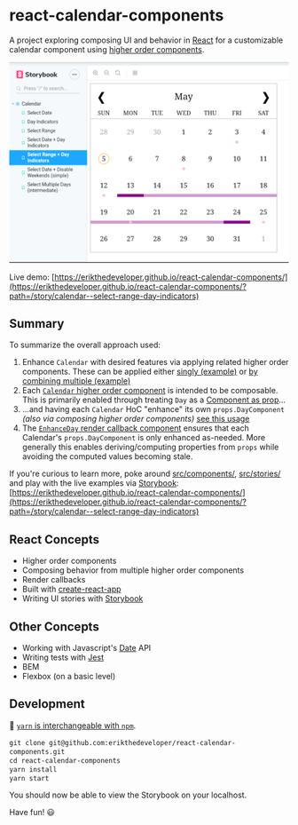 # react-calendar-components

A project exploring composing UI and behavior in [React](facebook.github.io/react/) for a customizable calendar component using [higher order components](https://reactjs.org/docs/higher-order-components.html).

![Calendar Storybook](assets/Calendar-Storybook.png)

Live demo: [https://erikthedeveloper.github.io/react-calendar-components/](https://erikthedeveloper.github.io/react-calendar-components/?path=/story/calendar--select-range-day-indicators)

## Summary

To summarize the overall approach used:

1. Enhance `Calendar` with desired features via applying related higher order components. These can be applied either [singly (example)](https://github.com/erikthedeveloper/react-calendar-components/blob/master/src/stories/Calendar-stories.js#L16-L18) or [by combining multiple (example)](https://github.com/erikthedeveloper/react-calendar-components/blob/master/src/stories/Calendar-stories.js#L47-L50)
2. Each [`Calendar` higher order component](https://github.com/erikthedeveloper/react-calendar-components/blob/master/src/components/Calendar) is intended to be composable. This is primarily enabled through treating `Day` as a [Component as prop](https://github.com/erikthedeveloper/react-calendar-components/blob/master/src/components/Calendar/Calendar.js#L74)...
3. ...and having each `Calendar` HoC "enhance" its own `props.DayComponent` _(also via composing higher order components)_ [see this usage](https://github.com/erikthedeveloper/react-calendar-components/blob/master/src/components/Calendar/indicators.js#L18-L37)
4. The [`EnhanceDay` render callback component](https://github.com/erikthedeveloper/react-calendar-components/blob/master/src/components/Calendar/EnhanceDay.js) ensures that each Calendar's `props.DayComponent` is only enhanced as-needed. More generally this enables deriving/computing properties from `props` while avoiding the computed values becoming stale.

If you're curious to learn more, poke around [src/components/](src/components/), [src/stories/](src/stories/) and play with the live examples via [Storybook](https://getstorybook.io/): [https://erikthedeveloper.github.io/react-calendar-components/](https://erikthedeveloper.github.io/react-calendar-components/?path=/story/calendar--select-range-day-indicators)

## React Concepts

- Higher order components
- Composing behavior from multiple higher order components
- Render callbacks
- Built with [create-react-app](https://github.com/facebookincubator/create-react-app)
- Writing UI stories with [Storybook](https://getstorybook.io/)

## Other Concepts

- Working with Javascript's [Date](https://developer.mozilla.org/en-US/docs/Web/JavaScript/Reference/Global_Objects/Date) API
- Writing tests with [Jest](https://facebook.github.io/jest/)
- BEM
- Flexbox (on a basic level)

## Development

:memo: [`yarn` is interchangeable with `npm`](https://yarnpkg.com/en/docs/migrating-from-npm).

```
git clone git@github.com:erikthedeveloper/react-calendar-components.git
cd react-calendar-components
yarn install
yarn start
```

You should now be able to view the Storybook on your localhost.

Have fun! 😃
